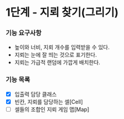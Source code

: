 # 1단계 - 지뢰 찾기(그리기)
### 기능 요구사항

* 높이와 너비, 지뢰 개수를 입력받을 수 있다.
* 지뢰는 눈에 잘 띄는 것으로 표기한다.
* 지뢰는 가급적 랜덤에 가깝게 배치한다.

### 기능 목록

- [x] 입출력 담당 클래스 
- [x] 빈칸, 지뢰를 담당하는 셀[Cell]
- [ ] 셀들의 조합인 지뢰 게임 맵[Map] 
